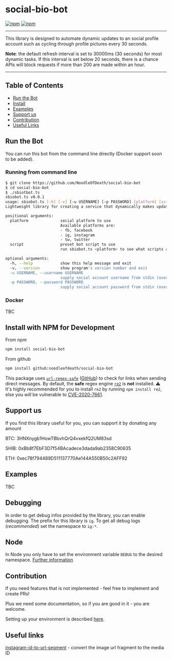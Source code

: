 # social-bio-bot

[![npm](https://img.shields.io/npm/dm/social-bio-bot.svg?maxAge=600)](https://www.npmjs.com/package/social-bio-bot)
[![npm](https://img.shields.io/npm/l/social-bio-bot.svg?maxAge=600)](https://github.com/noodleofdeath/instagram-private-api/blob/main/LICENSE)

---

This library is designed to automate dynamic updates to an social profile
account such as cycling through profile pictures every 30 seconds.

**Note**: the default refresh interval is set to 30000ms (30 seconds) for most
dynamic tasks. If this interval is set below 20 seconds, there is a chance
APIs will block requests if more than 200 are made within an hour.

---

## Table of Contents

- [Run the Bot](#run-the-bot)
- [Install](#install)
- [Examples](#examples)
- [Support us](#support-us)
- [Contribution](#contribution)
- [Useful Links](#useful-links)

## Run the Bot

You can run this bot from the command line directly (Docker support soon to be
added).

### Running from command line

```bash
$ git clone https://github.com/NoodleOfDeath/social-bio-bot
$ cd social-bio-bot
$ ./sbiotbot.ts
sbiobot.ts v0.0.1
usage: sbiobot.ts [-h] [-v] [-u USERNAME] [-p PASSWORD] [platform] [script]
Lightweight library for creating a service that dynamically makes updates to a social profile account periodically.

positional arguments:
  platform              social platform to use
                        Available platforms are:
                        - fb, facebook
                        - ig, instagram
                        - tw, twitter
  script                preset bot script to use
                        run sbiobot.ts <platform> to see what scripts are available

optional arguments:
  -h, --help            show this help message and exit
  -v, --version         show program's version number and exit
  -u USERNAME, --username USERNAME
                        supply social account username from stdin (overrides env variables)
  -p PASSWORD, --password PASSWORD
                        supply social account password from stdin (overrides env variables)
```

### Docker

TBC

## Install with NPM for Development

From npm

```bash
npm install social-bio-bot
```

From github

```bash
npm install github:noodleofdeath/social-bio-bot
```

This package uses [`url-regex-safe`](https://www.npmjs.com/package/url-regex-safe) ([GitHub](https://github.com/spamscanner/url-regex-safe)) to check for links when sending direct messages.
By default, the **safe** regex engine [`re2`](https://github.com/uhop/node-re2) is **not** installed.
⚠ It's highly recommended for you to install `re2` by running `npm install re2`, else you _will_ be vulnerable to [CVE-2020-7661](https://nvd.nist.gov/vuln/detail/CVE-2020-7661).

## Support us

If you find this library useful for you, you can support it by donating any amount

BTC: 3HNXnygb1HowTBbvhQrQ4vxekfQ2UM83sd

SHIB: 0xBb8f7EbF3D7f54BAcadece3dada9ab2358C90635

ETH: 0xec78f794489D511137770Ae144A550B50c2AFF92

## Examples

TBC

## Debugging

In order to get debug infos provided by the library, you can enable debugging.
The prefix for this library is `ig`.
To get all debug logs (_recommended_) set the namespace to `ig:*`.

## Node

In Node you only have to set the environment variable `DEBUG` to the desired namespace.
[Further information](https://github.com/visionmedia/debug#environment-variables)

## Contribution

If you need features that is not implemented - feel free to implement and create PRs!

Plus we need some documentation, so if you are good in it - you are welcome.

Setting up your environment is described [here](CONTRIBUTING.md).

## Useful links

[instagram-id-to-url-segment](https://www.npmjs.com/package/instagram-id-to-url-segment) - convert the image url fragment to the media ID
